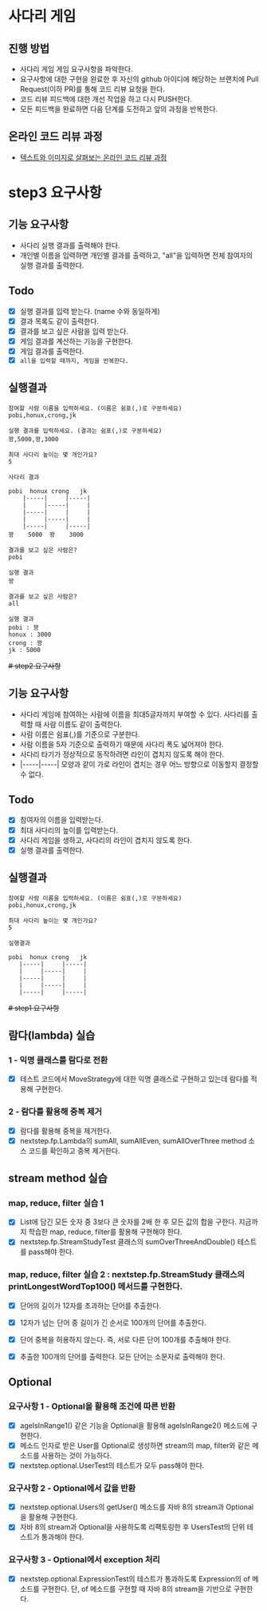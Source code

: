 # 사다리 게임
## 진행 방법
* 사다리 게임 게임 요구사항을 파악한다.
* 요구사항에 대한 구현을 완료한 후 자신의 github 아이디에 해당하는 브랜치에 Pull Request(이하 PR)를 통해 코드 리뷰 요청을 한다.
* 코드 리뷰 피드백에 대한 개선 작업을 하고 다시 PUSH한다.
* 모든 피드백을 완료하면 다음 단계를 도전하고 앞의 과정을 반복한다.

## 온라인 코드 리뷰 과정
* [텍스트와 이미지로 살펴보는 온라인 코드 리뷰 과정](https://github.com/nextstep-step/nextstep-docs/tree/master/codereview)





# step3 요구사항
## 기능 요구사항
* 사다리 실행 결과를 출력해야 한다.
* 개인별 이름을 입력하면 개인별 결과를 출력하고, "all"을 입력하면 전체 참여자의 실행 결과를 출력한다.


## Todo
- [x] 실행 결과를 입력 받는다. (name 수와 동일하게)
- [x] 결과 목록도 같이 출력한다.
- [x] 결과를 보고 싶은 사람을 입력 받는다.
- [x] 게임 결과를 계산하는 기능을 구현한다.
- [x] 게임 결과를 출력한다.
- [x] `all을 입력할 때까지, 게임을 반복한다.`

## 실행결과
```
참여할 사람 이름을 입력하세요. (이름은 쉼표(,)로 구분하세요)
pobi,honux,crong,jk

실행 결과를 입력하세요. (결과는 쉼표(,)로 구분하세요)
꽝,5000,꽝,3000

최대 사다리 높이는 몇 개인가요?
5

사다리 결과

pobi  honux crong   jk
    |-----|     |-----|
    |     |-----|     |
    |-----|     |     |
    |     |-----|     |
    |-----|     |-----|
꽝    5000  꽝    3000

결과를 보고 싶은 사람은?
pobi

실행 결과
꽝

결과를 보고 싶은 사람은?
all

실행 결과
pobi : 꽝
honux : 3000
crong : 꽝
jk : 5000
```







~~# step2 요구사항~~
## 기능 요구사항
* 사다리 게임에 참여하는 사람에 이름을 최대5글자까지 부여할 수 있다. 사다리를 출력할 때 사람 이름도 같이 출력한다.
* 사람 이름은 쉼표(,)를 기준으로 구분한다.
* 사람 이름을 5자 기준으로 출력하기 때문에 사다리 폭도 넓어져야 한다.
* 사다리 타기가 정상적으로 동작하려면 라인이 겹치지 않도록 해야 한다.
* |-----|-----| 모양과 같이 가로 라인이 겹치는 경우 어느 방향으로 이동할지 결정할 수 없다.


## Todo
- [x] 참여자의 이름을 입력받는다.
- [x] 최대 사다리의 높이를 입력받는다.
- [x] 사다리 게임을 생하고, 사다리의 라인이 겹치지 않도록 한다.
- [x] 실행 결과를 출력한다.

## 실행결과
```
참여할 사람 이름을 입력하세요. (이름은 쉼표(,)로 구분하세요)
pobi,honux,crong,jk

최대 사다리 높이는 몇 개인가요?
5

실행결과

pobi  honux crong   jk
   |-----|     |-----|
   |     |-----|     |
   |-----|     |     |
   |     |-----|     |
   |-----|     |-----|
```


~~# step1 요구사항~~
## 람다(lambda) 실습
### 1 - 익명 클래스를 람다로 전환
- [x] 테스트 코드에서 MoveStrategy에 대한 익명 클래스로 구현하고 있는데 람다를 적용해 구현한다.

### 2 - 람다를 활용해 중복 제거
- [x] 람다를 활용해 중복을 제거한다.
- [x] nextstep.fp.Lambda의 sumAll, sumAllEven, sumAllOverThree method 소스 코드를 확인하고 중복 제거한다.

## stream method 실습
### map, reduce, filter 실습 1
-[x] List에 담긴 모든 숫자 중 3보다 큰 숫자를 2배 한 후 모든 값의 합을 구한다. 지금까지 학습한 map, reduce, filter를 활용해 구현해야 한다.
-[x] nextstep.fp.StreamStudyTest 클래스의 sumOverThreeAndDouble() 테스트를 pass해야 한다.

### map, reduce, filter 실습 2 : nextstep.fp.StreamStudy 클래스의 printLongestWordTop100() 메서드를 구현한다.
-[x] 단어의 길이가 12자를 초과하는 단어를 추출한다.
-[x] 12자가 넘는 단어 중 길이가 긴 순서로 100개의 단어를 추출한다.
-[x] 단어 중복을 허용하지 않는다. 즉, 서로 다른 단어 100개를 추출해야 한다.
-[x] 추출한 100개의 단어를 출력한다. 모든 단어는 소문자로 출력해야 한다.


## Optional
### 요구사항 1 - Optional을 활용해 조건에 따른 반환
- [x] ageIsInRange1() 같은 기능을 Optional을 활용해 ageIsInRange2() 메소드에 구현한다. 
- [x] 메소드 인자로 받은 User를 Optional로 생성하면 stream의 map, filter와 같은 메소드를 사용하는 것이 가능하다.
- [x] nextstep.optional.UserTest의 테스트가 모두 pass해야 한다.

### 요구사항 2 - Optional에서 값을 반환
- [x] nextstep.optional.Users의 getUser() 메소드를 자바 8의 stream과 Optional을 활용해 구현한다.
- [x] 자바 8의 stream과 Optional을 사용하도록 리팩토링한 후 UsersTest의 단위 테스트가 통과해야 한다.

### 요구사항 3 - Optional에서 exception 처리
- [x] nextstep.optional.ExpressionTest의 테스트가 통과하도록 Expression의 of 메소드를 구현한다.  단, of 메소드를 구현할 때 자바 8의 stream을 기반으로 구현한다.